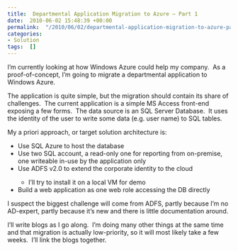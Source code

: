 ```yaml
---
title:  Departmental Application Migration to Azure – Part 1
date:  2010-06-02 15:48:39 +00:00
permalink:  "/2010/06/02/departmental-application-migration-to-azure-part-1/"
categories:
- Solution
tags:  []
---
```

<p>I’m currently looking at how Windows Azure could help my company.&#160; As a proof-of-concept, I’m going to migrate a departmental application to Windows Azure.</p>  <p>The application is quite simple, but the migration should contain its share of challenges.&#160; The current application is a simple MS Access front-end exposing a few forms.&#160; The data source is an SQL Server Database.&#160; It uses the identity of the user to write some data (e.g. user name) to SQL tables.</p>  <p>My a priori approach, or target solution architecture is:</p>  <ul>   <li>Use SQL Azure to host the database</li>    <li>Use two SQL account, a read-only one for reporting from on-premise, one writeable in-use by the application only</li>    <li>Use ADFS v2.0 to extend the corporate identity to the cloud</li>    <ul>     <li>I’ll try to install it on a local VM for demo</li>   </ul>    <li>Build a web application as one web role accessing the DB directly</li> </ul>  <p>I suspect the biggest challenge will come from ADFS, partly because I’m no AD-expert, partly because it’s new and there is little documentation around.</p>  <p>I’ll write blogs as I go along.&#160; I’m doing many other things at the same time and that migration is actually low-priority, so it will most likely take a few weeks.&#160; I’ll link the blogs together.</p>